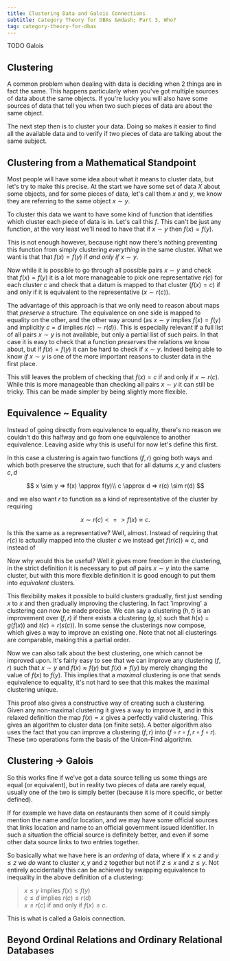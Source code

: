 ```yaml
---
title: Clustering Data and Galois Connections
subtitle: Category Theory for DBAs &mdash; Part 3, Who?
tag: category-theory-for-dbas
---
```

TODO  Galois

## Clustering

A common problem when dealing with data is deciding when 2 things are in fact the same. This 
happens particularly when you've got multiple sources of data about the same objects. If you're lucky
you will also have some sources of data that tell you when two such pieces of data are about the same object.

The next step then is to cluster your data. Doing so makes it easier to find all the available data and to verify if two pieces of data are talking about the same subject.

## Clustering from a Mathematical Standpoint

Most people will have some idea about what it means to cluster data, 
but let's try to make this precise. At the start we have some set of data $X$ about some objects, and for some pieces of data,
let's call them $x$ and $y$, we know they are referring to the same object $x\sim y$. 

To cluster this data we want to have some kind of function that identifies which cluster each piece of data is in. Let's call this $f$. 
This can't be just any function, at the very least we'll need to have that if $x\sim y$ then $f(x)=f(y)$. 

This is not enough however, because right now there's nothing preventing this function from 
simply clustering *everything* in the same cluster. What we want is that that $f(x) = f(y)$ 
if *and only if* $x \sim y$.

Now while it is possible to go through all possible pairs $x \sim y$ and check that $f(x) = f(y)$
it is a lot more manageable to pick one representative $r(c)$ for each cluster $c$ and check that 
a datum is mapped to that cluster ($f(x) = c$) if and only if it is equivalent to the representative ($x \sim r(c)$).

The advantage of this approach is that we only need to reason about maps that *preserve* a structure.
The equivalence on one side is mapped to equality on the other, and the other way around
(as $x\sim y$ implies $f(x)=f(y)$ and implicitly $c = d$ implies $r(c) \sim r(d)$). This is especially relevant if
a full list of all pairs $x\sim y$ is not available, but only a 
partial list of such pairs. In that case it is easy to check that a function *preserves* the
relations we know about, but if $f(x)=f(y)$ it can be hard to check if $x \sim y$. Indeed being able to know *if* $x\sim y$ is one of the more important reasons to cluster data in the first place.

This still leaves the problem of checking that $f(x) = c$ if and only if $x \sim r(c)$. While this is more manageable than checking all pairs $x \sim y$ it can still be tricky. This can be made simpler by being slightly more flexible.

## Equivalence ~ Equality

Instead of going directly from equivalence to equality, there's no reason we couldn't do this halfway and go from one equivalence to another equivalence. Leaving aside why this is useful for now let's define this first.

In this case a clustering is again two functions $(f,r)$ going both ways and which both preserve the structure, 
such that for all datums $x,y$ and clusters $c,d$ 

$$
x \sim y => f(x) \approx f(y)\\
c \approx d => r(c) \sim r(d)
$$

and we also want $r$ to function as a kind of representative of the cluster by requiring

$$
x \sim r(c) <=> f(x) \approx c.
$$

Is this the same as a representative? Well, almost. Instead of requiring that $r(c)$ is actually mapped into the cluster $c$ we instead get $f(r(c)) \approx c$, and instead of 

Now why would this be useful? Well it gives more freedom in the clustering, in the strict definition it
is necessary to put *all* pairs $x \sim y$ into the same cluster, but with this more flexible definition 
it is good enough to put them into *equivalent* clusters.

This flexibility makes it possible to build clusters gradually, first just sending $x$ to $x$ and then gradually improving
the clustering. In fact 'improving' a clustering can now be made precise. We can say a clustering $(h,t)$ is an improvement over $(f,r)$ if there exists a clustering $(g,s)$ such that $h(x) = g(f(x))$ and $t(c) = r(s(c))$. In some sense the clusterings now compose, which gives a way to improve an existing one. Note that not all clusterings are comparable, making this a partial order.

Now we can also talk about the best clustering, one which cannot be improved upon. It's fairly easy
to see that we can improve any clustering $(f,r)$ such that $x \sim y$ and $f(x) \approx f(y)$ but $f(x) \ne f(y)$ by merely changing
the value of $f(x)$ to $f(y)$. This implies that a *maximal* clustering is one that sends equivalence to equality, it's not hard to see that this makes the maximal clustering unique.

This proof also gives a constructive way of creating such a clustering. Given any non-maximal clustering it gives a way to improve it, and in this relaxed definition the map $f(x) = x$ gives a perfectly valid clustering. This gives an algorithm to cluster data (on finite sets). A better algorithm also uses the fact that you can improve a clustering $(f,r)$ into $(f\circ r \circ f, r \circ f \circ r)$. These two operations form the basis of the Union-Find algorithm.

## Clustering -> Galois

So this works fine if we've got a data source telling us some things are equal (or equivalent), 
but in reality two pieces of data are rarely equal, usually one of the two is simply better
(because it is more specific, or better defined).

If for example we have data on restaurants then some of it could simply mention the name and/or location, 
and we may have some official sources that links location and name to an official government issued identifier.
In such a situation the official source is definitely better, and even if some other data source
links to two entries together.

So basically what we have here is an *ordering* of data, where if $x \le z$ and $y \le z$ we *do* want 
to cluster $x,y$ and $z$ together but not if $z \le x$ and $z \le y$. 
Not entirely accidentally this can be achieved by swapping equivalence to inequality in the above definition of a clustering:

> $x \le y$ implies $f(x) \le f(y)$  
> $c \le d$ implies $r(c) \le r(d)$  
> $x \le r(c)$ if and only if $f(x) \le c$.

This is what is called a Galois connection. 

## Beyond Ordinal Relations and Ordinary Relational Databases